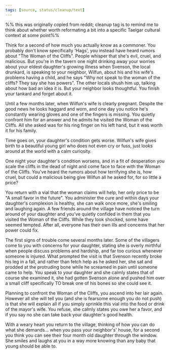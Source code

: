 ```yaml
---
tags: [source, status/cleanup/text]
---
```


%% this was originally copied from reddit; cleanup tag is to remind me to think about whether worth reformating a bit into a specific Taelgar cultural context at some point%%

Think for a second of how much you actually know as a commoner. You probably don't know specifically 'Hags', you instead have heard rumors about "The Woman of the Cliffs". People whisper that she's evil, cruel, and malicious. But you're in the tavern one night drinking away your worries about your eldest daughter's growing illness when Svenson, the local drunkard, is speaking to your neighbor, Wilfun, about his and his wife's problems having a child, and he says "Why not speak to the woman of the cliffs? They say she has powers". The other locals shush him up, talking about how bad an idea it is. But your neighbor looks thoughtful. You finish your tankard and forget about it.

Until a few months later, when Wilfun's wife is clearly pregnant. Despite the good news he looks haggard and worn, and one day you notice he's constantly wearing gloves and one of the fingers is missing. You quietly confront him for an answer and he admits he visited the Woman of the Cliffs. All she asked was for his ring finger on his left hand, but it was worth it for his family.

Time goes on, your daughter's condition gets worse. Wilfun's wife gives birth to a beautiful young girl who does not even cry or fuss, just looks around at the world with a calm curiosity.

One night your daughter's condition worsens, and in a fit of desperation you scale the cliffs in the dead of night and come face to face with the Woman of the Cliffs. You've heard the rumors about how terrifying she is, how cruel, but could a malicious being give Wilfun all he asked for, for so little a price?

You return with a vial that the woman claims will help, her only price to be "A small favor in the future". You administer the cure and within days your daughter's complexion is healthy, she can walk once more, she's smiling and laughing again. A few friends around the village have noticed the turn around of your daughter and you've quietly confided in them that you visited the Woman of the Cliffs. While they look shocked, some have seemed tempted. After all, everyone has their own ills and concerns that her power could fix.

The first signs of trouble come several months later. Some of the villagers come to you with concerns for your daughter, stating she is overly mirthful when people discuss problems and hardship, and far too curious whenever someone is injured. What prompted the visit is that Svenson recently broke his leg in a fall, and rather than fetch help as he asked her, she sat and prodded at the protruding bone while he screamed in pain until someone came to help. You speak to your daughter and she calmly states that of course she examined it, she had gotten Svenson alone and pushed him over a small cliff specifically TO break one of his bones so she could see it.

Planning to confront the Woman of the Cliffs, you ascend into her lair again. However all she will tell you (and she is fearsome enough you do not push) is that she will explain all if you simply sprinkle this vial into the food or drink of the mayor's wife. You refuse, she calmly states you owe her a favor, and if you say no she can take back your daughter's good health.

With a weary heart you return to the village, thinking of how you can do what she demands... when you pass your neighbor's' house, for a second you think you can see their four month old daughter through the window. She smiles and laughs at you in a way more knowing than any baby that young should be able to.